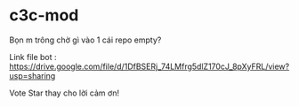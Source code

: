 # c3c-mod

Bọn m trông chờ gì vào 1 cái repo empty?

Link file bot : https://drive.google.com/file/d/1DfBSERj_74LMfrg5dlZ170cJ_8pXyFRL/view?usp=sharing

Vote Star thay cho lời cảm ơn!

